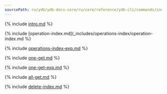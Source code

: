```yaml
---
sourcePath: ru/ydb/ydb-docs-core/ru/core/reference/ydb-cli/commands/index-ops.md
---
```

{% include [intro.md](_includes/operations-index/intro.md) %}

{% include [operation-index.md](_includes/operations-index/operation-index.md %}

{% include [operations-index-exp.md](_includes/operations-index/operations-index-exp.md) %}

{% include [one-get.md](_includes/operations-index/one-get.md) %}

{% include [one-get-exp.md](_includes/operations-index/one-get-exp.md) %}

{% include [all-get.md](_includes/operations-index/all-get.md) %}

{% include [delete-index.md](_includes/operations-index/delete-index.md) %}
